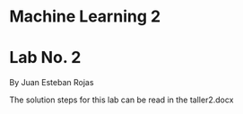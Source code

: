 # Machine Learning 2
# Lab No. 2

By Juan Esteban Rojas

The solution steps for this lab can be read in the taller2.docx

